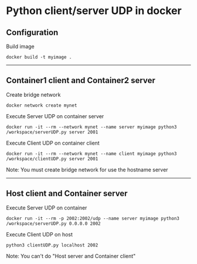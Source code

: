 # Python client/server UDP in docker

## Configuration
Build image
~~~
docker build -t myimage .
~~~

---
## Container1 client and Container2 server
Create bridge network
~~~
docker network create mynet
~~~

Execute Server UDP on container server
~~~
docker run -it --rm --network mynet --name server myimage python3 /workspace/serverUDP.py server 2001
~~~

Execute Client UDP on container client
~~~
docker run -it --rm --network mynet --name client myimage python3 /workspace/clientUDP.py server 2001
~~~
Note: You must create bridge network for use the hostname server

---
## Host client and Container server
Execute Server UDP on container
~~~
docker run -it --rm -p 2002:2002/udp --name server myimage python3 /workspace/serverUDP.py 0.0.0.0 2002
~~~

Execute Client UDP on host
~~~
python3 clientUDP.py localhost 2002
~~~
Note: You can't do "Host server and Container client"